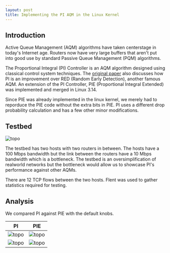 ```yaml
---
layout: post
title: Implementing the PI AQM in the Linux Kernel
---
```


## Introduction

Active Queue Management (AQM) algorithms have taken centerstage in today's Internet age. Routers now have very large buffers that aren't put into good use by standard Passive Queue Management (PQM) algorithms.  

The Proportional Integral (PI) Controller is an AQM algorithm designed using classical control system techniques. The [original paper](https://ieeexplore.ieee.org/abstract/document/916670) also discusses how PI is an improvement over RED (Random Early Detection), another famous AQM. An extension of the PI Controller, PIE (Proportional Integral Extended) was implemented and merged in Linux 3.14.  

Since PIE was already implemented in the linux kernel, we merely had to reporduce the PIE code without the extra bits in PIE. PI uses a different drop probability calculation and has a few other minor modifications.  

## Testbed
![topo](http://linux-pi-programmers.github.io/public/topo.png)

The testbed has two hosts with two routers in between. The hosts have a 100 Mbps bandwidth but the link between the routers have a 10 Mbps bandwidth which is a bottleneck. The testbed is an oversimplification of realworld networks but the bottleneck would allow us to showcase PI's performance against other AQMs.  

There are 12 TCP flows between the two hosts. Flent was used to gather statistics required for testing.

## Analysis 

We compared PI against PIE with the default knobs. 

| PI | PIE |
|----|-----|
|  ![topo](http://linux-pi-programmers.github.io/public/pi-qlen-plot.png)  |  ![topo](http://linux-pi-programmers.github.io/public/pie-qlen-plot.png)   |
|  ![topo](http://linux-pi-programmers.github.io/public/pi-bandwidth-plot.png)  |  ![topo](http://linux-pi-programmers.github.io/public/pie-bandwidth-plot.png)   |
